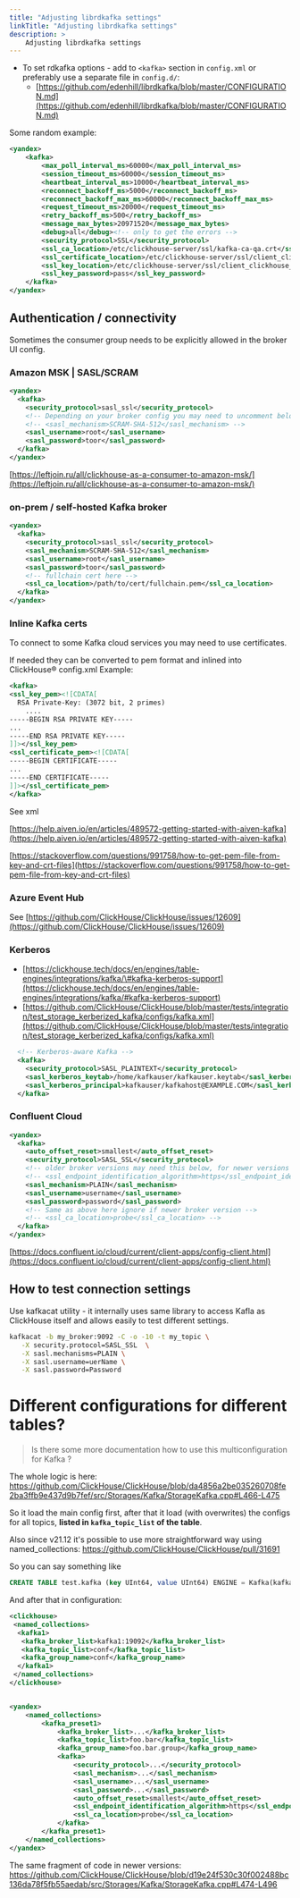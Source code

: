 ```yaml
---
title: "Adjusting librdkafka settings"
linkTitle: "Adjusting librdkafka settings"
description: >
    Adjusting librdkafka settings
---
```

* To set rdkafka options - add to `<kafka>` section in `config.xml` or preferably use a separate file in `config.d/`:
  * [https://github.com/edenhill/librdkafka/blob/master/CONFIGURATION.md](https://github.com/edenhill/librdkafka/blob/master/CONFIGURATION.md)

Some random example:

```xml
<yandex>
    <kafka>
        <max_poll_interval_ms>60000</max_poll_interval_ms>
        <session_timeout_ms>60000</session_timeout_ms>
        <heartbeat_interval_ms>10000</heartbeat_interval_ms>
        <reconnect_backoff_ms>5000</reconnect_backoff_ms>
        <reconnect_backoff_max_ms>60000</reconnect_backoff_max_ms>
        <request_timeout_ms>20000</request_timeout_ms>
        <retry_backoff_ms>500</retry_backoff_ms>
        <message_max_bytes>20971520</message_max_bytes>
        <debug>all</debug><!-- only to get the errors -->
        <security_protocol>SSL</security_protocol>
        <ssl_ca_location>/etc/clickhouse-server/ssl/kafka-ca-qa.crt</ssl_ca_location>
        <ssl_certificate_location>/etc/clickhouse-server/ssl/client_clickhouse_client.pem</ssl_certificate_location>
        <ssl_key_location>/etc/clickhouse-server/ssl/client_clickhouse_client.key</ssl_key_location>
        <ssl_key_password>pass</ssl_key_password>
    </kafka>
</yandex>
```

## Authentication / connectivity

Sometimes the consumer group needs to be explicitly allowed in the broker UI config.

### Amazon MSK | SASL/SCRAM

```xml
<yandex>
  <kafka>
    <security_protocol>sasl_ssl</security_protocol>
    <!-- Depending on your broker config you may need to uncomment below sasl_mechanism -->
    <!-- <sasl_mechanism>SCRAM-SHA-512</sasl_mechanism> -->
    <sasl_username>root</sasl_username>
    <sasl_password>toor</sasl_password>
  </kafka>
</yandex>
```

[https://leftjoin.ru/all/clickhouse-as-a-consumer-to-amazon-msk/](https://leftjoin.ru/all/clickhouse-as-a-consumer-to-amazon-msk/)


### on-prem / self-hosted Kafka broker

```xml
<yandex>
  <kafka>
    <security_protocol>sasl_ssl</security_protocol>
    <sasl_mechanism>SCRAM-SHA-512</sasl_mechanism>
    <sasl_username>root</sasl_username>
    <sasl_password>toor</sasl_password>
    <!-- fullchain cert here -->
    <ssl_ca_location>/path/to/cert/fullchain.pem</ssl_ca_location>   
  </kafka>
</yandex>
```


### Inline Kafka certs

To connect to some Kafka cloud services you may need to use certificates.

If needed they can be converted to pem format and inlined into ClickHouse® config.xml
Example:

```xml
<kafka>
<ssl_key_pem><![CDATA[
  RSA Private-Key: (3072 bit, 2 primes)
    ....
-----BEGIN RSA PRIVATE KEY-----
...
-----END RSA PRIVATE KEY-----
]]></ssl_key_pem>
<ssl_certificate_pem><![CDATA[
-----BEGIN CERTIFICATE-----
...
-----END CERTIFICATE-----
]]></ssl_certificate_pem>
</kafka>
```

See xml

[https://help.aiven.io/en/articles/489572-getting-started-with-aiven-kafka](https://help.aiven.io/en/articles/489572-getting-started-with-aiven-kafka)

[https://stackoverflow.com/questions/991758/how-to-get-pem-file-from-key-and-crt-files](https://stackoverflow.com/questions/991758/how-to-get-pem-file-from-key-and-crt-files)

### Azure Event Hub

See [https://github.com/ClickHouse/ClickHouse/issues/12609](https://github.com/ClickHouse/ClickHouse/issues/12609)

### Kerberos

* [https://clickhouse.tech/docs/en/engines/table-engines/integrations/kafka/\#kafka-kerberos-support](https://clickhouse.tech/docs/en/engines/table-engines/integrations/kafka/#kafka-kerberos-support)
* [https://github.com/ClickHouse/ClickHouse/blob/master/tests/integration/test_storage_kerberized_kafka/configs/kafka.xml](https://github.com/ClickHouse/ClickHouse/blob/master/tests/integration/test_storage_kerberized_kafka/configs/kafka.xml)

```xml
  <!-- Kerberos-aware Kafka -->
  <kafka>
    <security_protocol>SASL_PLAINTEXT</security_protocol>
    <sasl_kerberos_keytab>/home/kafkauser/kafkauser.keytab</sasl_kerberos_keytab>
    <sasl_kerberos_principal>kafkauser/kafkahost@EXAMPLE.COM</sasl_kerberos_principal>
  </kafka>
```

### Confluent Cloud

```xml
<yandex>
  <kafka>
    <auto_offset_reset>smallest</auto_offset_reset>
    <security_protocol>SASL_SSL</security_protocol>
    <!-- older broker versions may need this below, for newer versions ignore -->
    <!-- <ssl_endpoint_identification_algorithm>https</ssl_endpoint_identification_algorithm> -->
    <sasl_mechanism>PLAIN</sasl_mechanism>
    <sasl_username>username</sasl_username>
    <sasl_password>password</sasl_password>
    <!-- Same as above here ignore if newer broker version -->
    <!-- <ssl_ca_location>probe</ssl_ca_location> -->
  </kafka>
</yandex>
```

[https://docs.confluent.io/cloud/current/client-apps/config-client.html](https://docs.confluent.io/cloud/current/client-apps/config-client.html)

## How to test connection settings

Use kafkacat utility - it internally uses same library to access Kafla as ClickHouse itself and allows easily to test different settings.

```bash
kafkacat -b my_broker:9092 -C -o -10 -t my_topic \
   -X security.protocol=SASL_SSL  \
   -X sasl.mechanisms=PLAIN \
   -X sasl.username=uerName \
   -X sasl.password=Password

```

# Different configurations for different tables?

> Is there some more documentation how to use this multiconfiguration for Kafka ?

The whole logic is here:
https://github.com/ClickHouse/ClickHouse/blob/da4856a2be035260708fe2ba3ffb9e437d9b7fef/src/Storages/Kafka/StorageKafka.cpp#L466-L475
 
So it load the main config first, after that it load (with overwrites) the configs for all topics,  **listed in `kafka_topic_list` of the table**.  
 
Also since v21.12 it's possible to use more straightforward way using named_collections:
https://github.com/ClickHouse/ClickHouse/pull/31691
 
So you can say something like
 
```sql
CREATE TABLE test.kafka (key UInt64, value UInt64) ENGINE = Kafka(kafka1, kafka_format='CSV');
```
 
And after that in configuration:
 
```xml
<clickhouse>
 <named_collections>
  <kafka1>
   <kafka_broker_list>kafka1:19092</kafka_broker_list>
   <kafka_topic_list>conf</kafka_topic_list>
   <kafka_group_name>conf</kafka_group_name>
  </kafka1>
 </named_collections>
</clickhouse>


<yandex>
    <named_collections>
        <kafka_preset1>
            <kafka_broker_list>...</kafka_broker_list>
            <kafka_topic_list>foo.bar</kafka_topic_list>
            <kafka_group_name>foo.bar.group</kafka_group_name>
            <kafka>
                <security_protocol>...</security_protocol>
                <sasl_mechanism>...</sasl_mechanism>
                <sasl_username>...</sasl_username>
                <sasl_password>...</sasl_password>
                <auto_offset_reset>smallest</auto_offset_reset>
                <ssl_endpoint_identification_algorithm>https</ssl_endpoint_identification_algorithm>
                <ssl_ca_location>probe</ssl_ca_location>
            </kafka>
        </kafka_preset1>
    </named_collections>
</yandex>

```
 
The same fragment of code in newer versions:
https://github.com/ClickHouse/ClickHouse/blob/d19e24f530c30f002488bc136da78f5fb55aedab/src/Storages/Kafka/StorageKafka.cpp#L474-L496
